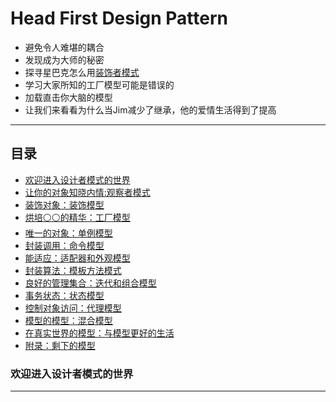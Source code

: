 Head First Design Pattern
=======

* 避免令人难堪的耦合
* 发现成为大师的秘密
* 探寻星巴克怎么用[装饰者模式](https://www.google.com/search?q=%E8%A3%85%E9%A5%B0%E8%80%85%E6%A8%A1%E5%BC%8F&rlz=1C1CHBD_jaJP837JP837&oq=%E8%A3%85%E9%A5%B0%E8%80%85%E6%A8%A1%E5%BC%8F&aqs=chrome..69i57j0l5.423j0j4&sourceid=chrome&ie=UTF-8 "悬停显示")
* 学习大家所知的工厂模型可能是错误的
* 加载直击你大脑的模型
* 让我们来看看为什么当Jim减少了继承，他的爱情生活得到了提高

****

## 目录
* [欢迎进入设计者模式的世界](#欢迎进入设计者模式的世界)
* [让你的对象知晓内情:观察者模式](#欢迎进入设计者模式的世界)
* [装饰对象：装饰模型](#欢迎进入设计者模式的世界)
* [烘培⚪⚪的精华：工厂模型](#欢迎进入设计者模式的世界)
* [唯一的对象：单例模型](#欢迎进入设计者模式的世界)
* [封装调用：命令模型](#欢迎进入设计者模式的世界)
* [能适应：适配器和外观模型](#欢迎进入设计者模式的世界)
* [封装算法：模板方法模式](#欢迎进入设计者模式的世界)
* [良好的管理集合：迭代和组合模型](#欢迎进入设计者模式的世界)
* [事务状态：状态模型](#欢迎进入设计者模式的世界)
* [控制对象访问：代理模型](#欢迎进入设计者模式的世界)
* [模型的模型：混合模型](#欢迎进入设计者模式的世界)
* [在真实世界的模型：与模型更好的生活](#欢迎进入设计者模式的世界)
* [附录：剩下的模型](#附录)


### 欢迎进入设计者模式的世界
-----------
